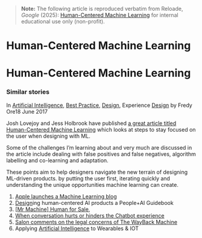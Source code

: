 > **Note:** The following article is reproduced verbatim from
> Reloade, *Google* (2025):
> [Human-Centered Machine Learning](https://www.reloade.com/blog/2017/06/human-centered-machine-learning.php)
> for internal educational use only (non-profit).

# Human-Centered Machine Learning

# Human-Centered Machine Learning

### Similar stories

In  [Artificial Intelligence](https://www.reloade.com/blog/topic/artificial-intelligence),  [Best Practice](https://www.reloade.com/blog/topic/best-practice),  [Design](https://www.reloade.com/blog/topic/design),  Experience [Design](https://www.reloade.com/blog/topic/design) by Fredy Ore18 June 2017

Josh Lovejoy and Jess Holbrook have published [a great article titled Human-Centered Machine Learning](https://medium.com/google-design/human-centered-machine-learning-a770d10562cd) which looks at steps to stay focused on the user when designing with ML.

Some of the challenges I’m learning about and very much are discussed in the article include dealing with false positives and false negatives, algorithm labelling and co-learning and adaptation.

These points aim to help designers navigate the new terrain of designing ML-driven products. by putting the user first, iterating quickly and understanding the unique opportunities machine learning can create.

1. [Apple launches a Machine Learning blog](https://www.reloade.com/blog/2017/07/apple-launches-machine-learning-blog.php)
2. [Design](https://www.reloade.com/blog/topic/design)ing human-centered AI products a People+AI Guidebook
3. [[Mr Machine] Human for Sale,](https://www.reloade.com/blog/2001/09/mr-machine-human-for-sale.php)
4. [When conversation hurts or hinders the Chatbot experience](https://www.reloade.com/blog/2016/11/conversation-hurts-hinders-chatbot-ux.php)
5. [Salon comments on the legal concerns of The WayBack Machine](https://www.reloade.com/blog/2001/11/salon-comments-legal-concerns-wayback-machine.php)
6. Applying [Artificial Intelligence](https://www.reloade.com/blog/topic/artificial-intelligence) to Wearables & IOT